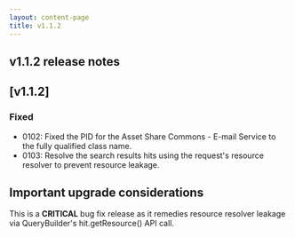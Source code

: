 ```yaml
---
layout: content-page
title: v1.1.2
---
```


## v1.1.2 release notes

## [v1.1.2]

### Fixed
- 0102: Fixed the PID for the Asset Share Commons - E-mail Service to the fully qualified class name.
- 0103: Resolve the search results hits using the request's resource resolver to prevent resource leakage.

## Important upgrade considerations

This is a **CRITICAL** bug fix release as it remedies resource resolver leakage via QueryBuilder's hit.getResource() API call.
